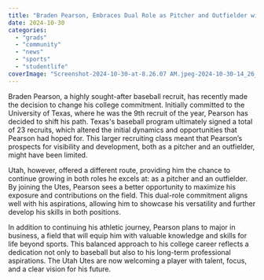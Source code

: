 ```yaml
---
title: "Braden Pearson, Embraces Dual Role as Pitcher and Outfielder with Commitment to Utah"
date: 2024-10-30
categories: 
  - "grads"
  - "community"
  - "news"
  - "sports"
  - "studentlife"
coverImage: "Screenshot-2024-10-30-at-8.26.07 AM.jpeg-2024-10-30-14_26_52.png"
---
```


Braden Pearson, a highly sought-after baseball recruit, has recently made the decision to change his college commitment. Initially committed to the University of Texas, where he was the 9th recruit of the year, Pearson has decided to shift his path. Texas's baseball program ultimately signed a total of 23 recruits, which altered the initial dynamics and opportunities that Pearson had hoped for. This larger recruiting class meant that Pearson’s prospects for visibility and development, both as a pitcher and an outfielder, might have been limited.

Utah, however, offered a different route, providing him the chance to continue growing in both roles he excels at: as a pitcher and an outfielder. By joining the Utes, Pearson sees a better opportunity to maximize his exposure and contributions on the field. This dual-role commitment aligns well with his aspirations, allowing him to showcase his versatility and further develop his skills in both positions.

In addition to continuing his athletic journey, Pearson plans to major in business, a field that will equip him with valuable knowledge and skills for life beyond sports. This balanced approach to his college career reflects a dedication not only to baseball but also to his long-term professional aspirations. The Utah Utes are now welcoming a player with talent, focus, and a clear vision for his future.

